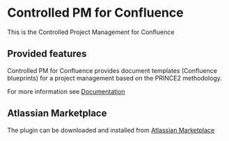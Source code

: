 # Controlled PM for Confluence
This is the Controlled Project Management for Confluence

## Provided features

Controlled PM for Confluence provides document templates (Confluence blueprints) for a project management based on the PRINCE2 methodology.

For more information see [Documentation](https://github.com/dkoudela/controlled-pm-for-confluence/wiki)


## Atlassian Marketplace
The plugin can be downloaded and installed from [Atlassian Marketplace](https://marketplace.atlassian.com/plugins/com.davidkoudela.crucible.controlled-pm-for-confluence)

